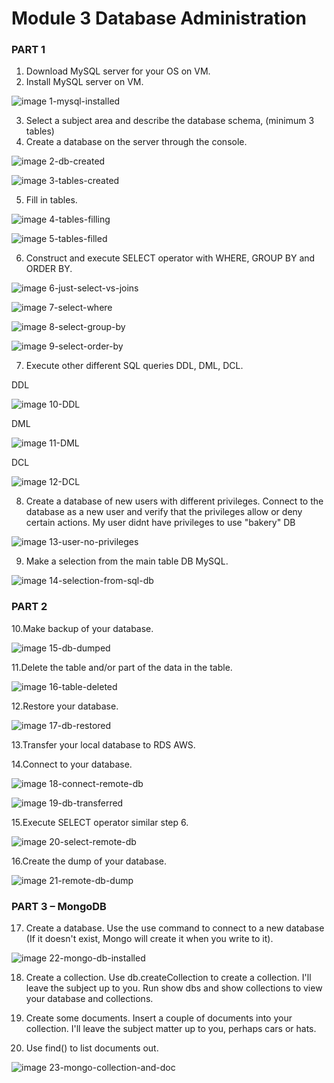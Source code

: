 
# Module 3 Database Administration

### PART 1

1. Download MySQL server for your OS on VM.
2. Install MySQL server on VM.

![image 1-mysql-installed](/2_db/Screenshots/1-mysql-installed.jpg?raw=true)

3. Select a subject area and describe the database schema, (minimum 3 tables)
4. Create a database on the server through the console.

![image 2-db-created](/2_db/Screenshots/2-db-created.jpg?raw=true)

![image 3-tables-created](/2_db/Screenshots/3-tables-created.jpg?raw=true)

5. Fill in tables.

![image 4-tables-filling](/2_db/Screenshots/4-tables-filling.jpg?raw=true)

![image 5-tables-filled](/2_db/Screenshots/5-tables-filled.jpg?raw=true)

6. Construct and execute SELECT operator with WHERE, GROUP BY and ORDER BY.

![image 6-just-select-vs-joins](/2_db/Screenshots/6-just-select-vs-joins.jpg?raw=true)

![image 7-select-where](/2_db/Screenshots/7-select-where.jpg?raw=true)

![image 8-select-group-by](/2_db/Screenshots/8-select-group-by.jpg?raw=true)

![image 9-select-order-by](/2_db/Screenshots/9-select-order-by.jpg?raw=true)

7. Execute other different SQL queries DDL, DML, DCL.

DDL

![image 10-DDL](/2_db/Screenshots/10-DDL.jpg?raw=true)

DML

![image 11-DML](/2_db/Screenshots/11-DML.jpg?raw=true)

DCL

![image 12-DCL](/2_db/Screenshots/12-DCL.jpg?raw=true)

8. Create a database of new users with different privileges. Connect to the
database as a new user and verify that the privileges allow or deny certain
actions.
My user didnt have privileges to use "bakery" DB

![image 13-user-no-privileges](/2_db/Screenshots/13-user-no-privileges.jpg?raw=true)

9. Make a selection from the main table DB MySQL.

![image 14-selection-from-sql-db](/2_db/Screenshots/14-selection-from-sql-db.jpg?raw=true)


### PART 2

10.Make backup of your database.

![image 15-db-dumped](/2_db/Screenshots/15-db-dumped.jpg?raw=true)

11.Delete the table and/or part of the data in the table.

![image 16-table-deleted](/2_db/Screenshots/16-table-deleted.jpg?raw=true)

12.Restore your database.

![image 17-db-restored](/2_db/Screenshots/17-db-restored.jpg?raw=true)

13.Transfer your local database to RDS AWS.

14.Connect to your database.

![image 18-connect-remote-db](/2_db/Screenshots/18-connect-remote-db.jpg?raw=true)

![image 19-db-transferred](/2_db/Screenshots/19-db-transferred.jpg?raw=true)

15.Execute SELECT operator similar step 6.

![image 20-select-remote-db](/2_db/Screenshots/20-select-remote-db.jpg?raw=true)

16.Create the dump of your database.

![image 21-remote-db-dump](/2_db/Screenshots/21-remote-db-dump.jpg?raw=true)


### PART 3 – MongoDB

17. Create a database. Use the use command to connect to a new database (If it doesn't exist, Mongo will create it when you write to it).

![image 22-mongo-db-installed](/2_db/Screenshots/22-mongo-db-installed.jpg?raw=true)

18. Create a collection. Use db.createCollection to create a collection. I'll leave the subject up to you. Run show dbs and show collections to view your database and collections.

19. Create some documents. Insert a couple of documents into your collection. I'll leave the subject matter up to you, perhaps cars or hats.

20. Use find() to list documents out.

![image 23-mongo-collection-and-doc](/2_db/Screenshots/23-mongo-collection-and-doc.jpg?raw=true)